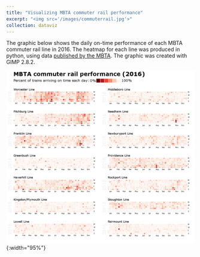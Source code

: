 ```yaml
---
title: "Visualizing MBTA commuter rail performance"
excerpt: "<img src='/images/commuterrail.jpg'>"
collection: dataviz
---
```

The graphic below shows the daily on-time performance of each MBTA commuter rail line in 2016. The heatmap for each line was produced in python, using data [published by the MBTA](http://www.mbtabackontrack.com). The graphic was created with GIMP 2.8.2.

![alt text](/images/commuter_rail_full.jpg "Commuter rail on-time performance"){:width="95%"}
